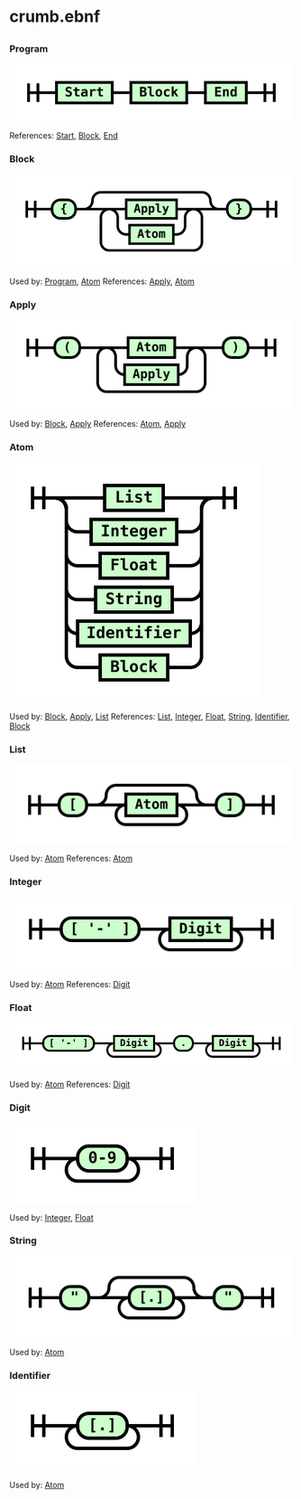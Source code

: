 
# crumb.ebnf

## 


### Program

![Program](.\diagram/Program.svg)

References: [Start](#Start), [Block](#Block), [End](#End)

### Block

![Block](.\diagram/Block.svg)

Used by: [Program](#Program), [Atom](#Atom)
References: [Apply](#Apply), [Atom](#Atom)

### Apply

![Apply](.\diagram/Apply.svg)

Used by: [Block](#Block), [Apply](#Apply)
References: [Atom](#Atom), [Apply](#Apply)

### Atom

![Atom](.\diagram/Atom.svg)

Used by: [Block](#Block), [Apply](#Apply), [List](#List)
References: [List](#List), [Integer](#Integer), [Float](#Float), [String](#String), [Identifier](#Identifier), [Block](#Block)

### List

![List](.\diagram/List.svg)

Used by: [Atom](#Atom)
References: [Atom](#Atom)

### Integer

![Integer](.\diagram/Integer.svg)

Used by: [Atom](#Atom)
References: [Digit](#Digit)

### Float

![Float](.\diagram/Float.svg)

Used by: [Atom](#Atom)
References: [Digit](#Digit)

### Digit

![Digit](.\diagram/Digit.svg)

Used by: [Integer](#Integer), [Float](#Float)

### String

![String](.\diagram/String.svg)

Used by: [Atom](#Atom)

### Identifier

![Identifier](.\diagram/Identifier.svg)

Used by: [Atom](#Atom)

